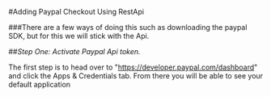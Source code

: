 #Adding Paypal Checkout Using RestApi

###There are a few ways of doing this such as downloading the paypal SDK, but for this we will stick with the Api.

##*Step One: Activate Paypal Api token.*

The first step is to head over to "https://developer.paypal.com/dashboard" and click the Apps & Credentials tab.
From there you will be able to see your default application


